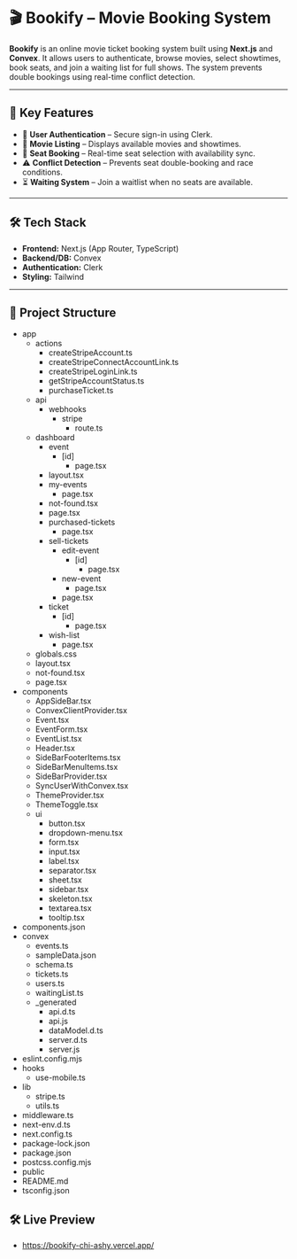 # 🎬 Bookify – Movie Booking System

**Bookify** is an online movie ticket booking system built using **Next.js** and **Convex**. It allows users to authenticate, browse movies, select showtimes, book seats, and join a waiting list for full shows. The system prevents double bookings using real-time conflict detection.

---

## 🧩 Key Features

- 🔐 **User Authentication** – Secure sign-in using Clerk.
- 🎥 **Movie Listing** – Displays available movies and showtimes.
- 💺 **Seat Booking** – Real-time seat selection with availability sync.
- ⚠️ **Conflict Detection** – Prevents seat double-booking and race conditions.
- ⏳ **Waiting System** – Join a waitlist when no seats are available.

---

## 🛠 Tech Stack

- **Frontend:** Next.js (App Router, TypeScript)
- **Backend/DB:** Convex
- **Authentication:** Clerk
- **Styling:** Tailwind

---

## 📁 Project Structure
- app
  - actions
    - createStripeAccount.ts
    - createStripeConnectAccountLink.ts
    - createStripeLoginLink.ts
    - getStripeAccountStatus.ts
    - purchaseTicket.ts
  - api
    - webhooks
      - stripe
        - route.ts
  - dashboard
    - event
      - [id]
        - page.tsx
    - layout.tsx
    - my-events
      - page.tsx
    - not-found.tsx
    - page.tsx
    - purchased-tickets
      - page.tsx
    - sell-tickets
      - edit-event
        - [id]
          - page.tsx
      - new-event
        - page.tsx
      - page.tsx
    - ticket
      - [id]
        - page.tsx
    - wish-list
      - page.tsx
  - globals.css
  - layout.tsx
  - not-found.tsx
  - page.tsx
- components
  - AppSideBar.tsx
  - ConvexClientProvider.tsx
  - Event.tsx
  - EventForm.tsx
  - EventList.tsx
  - Header.tsx
  - SideBarFooterItems.tsx
  - SideBarMenuItems.tsx
  - SideBarProvider.tsx
  - SyncUserWithConvex.tsx
  - ThemeProvider.tsx
  - ThemeToggle.tsx
  - ui
    - button.tsx
    - dropdown-menu.tsx
    - form.tsx
    - input.tsx
    - label.tsx
    - separator.tsx
    - sheet.tsx
    - sidebar.tsx
    - skeleton.tsx
    - textarea.tsx
    - tooltip.tsx
- components.json
- convex
  - events.ts
  - sampleData.json
  - schema.ts
  - tickets.ts
  - users.ts
  - waitingList.ts
  - _generated
    - api.d.ts
    - api.js
    - dataModel.d.ts
    - server.d.ts
    - server.js
- eslint.config.mjs
- hooks
  - use-mobile.ts
- lib
  - stripe.ts
  - utils.ts
- middleware.ts
- next-env.d.ts
- next.config.ts
- package-lock.json
- package.json
- postcss.config.mjs
- public
- README.md
- tsconfig.json

## 🛠 Live Preview
- https://bookify-chi-ashy.vercel.app/